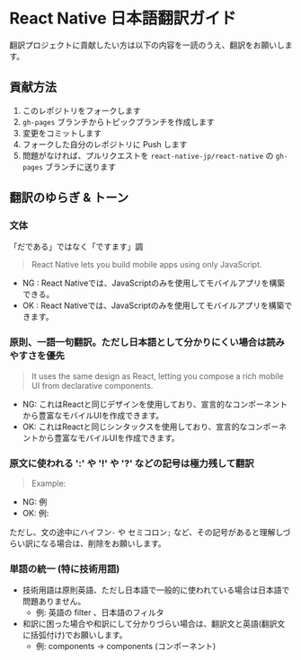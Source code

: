 # React Native 日本語翻訳ガイド

翻訳プロジェクトに貢献したい方は以下の内容を一読のうえ、翻訳をお願いします。


## 貢献方法

1. このレポジトリをフォークします
2. `gh-pages` ブランチからトピックブランチを作成します
3. 変更をコミットします
4. フォークした自分のレポジトリに Push します
5. 問題がなければ、プルリクエストを `react-native-jp/react-native` の `gh-pages` ブランチに送ります

## 翻訳のゆらぎ & トーン

### 文体
「だである」ではなく「ですます」調

> React Native lets you build mobile apps using only JavaScript.

- NG : React Nativeでは、JavaScriptのみを使用してモバイルアプリを構築できる。
- OK : React Nativeでは、JavaScriptのみを使用してモバイルアプリを構築できます。

### 原則、一語一句翻訳。ただし日本語として分かりにくい場合は読みやすさを優先

> It uses the same design as React, letting you compose a rich mobile UI from declarative components.

- NG: これはReactと同じデザインを使用しており、宣言的なコンポーネントから豊富なモバイルUIを作成できます。
- OK: これはReactと同じシンタックスを使用しており、宣言的なコンポーネントから豊富なモバイルUIを作成できます。

### 原文に使われる ':' や '!' や '?' などの記号は極力残して翻訳

> Example:

- NG: 例
- OK: 例:

ただし、文の途中にハイフン`-` や セミコロン`;` など、その記号があると理解しづらい訳になる場合は、削除をお願いします。

### 単語の統一 (特に技術用語)

- 技術用語は原則英語、ただし日本語で一般的に使われている場合は日本語で問題ありません。
  - 例: 英語の filter 、日本語のフィルタ
- 和訳に困った場合や和訳にして分かりづらい場合は、翻訳文と英語(翻訳文に括弧付け)でお願いします。
  - 例: components -> components (コンポーネント)
